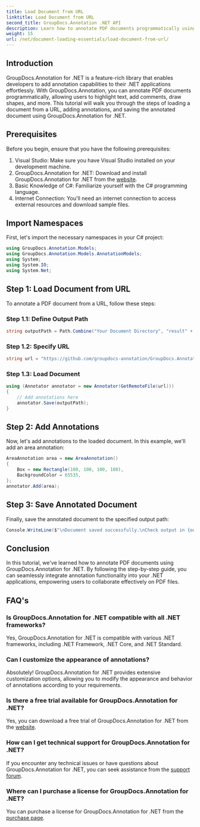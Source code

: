 ```yaml
---
title: Load Document from URL
linktitle: Load Document from URL
second_title: GroupDocs.Annotation .NET API
description: Learn how to annotate PDF documents programmatically using GroupDocs.Annotation for .NET. Step-by-step tutorial with code examples.
weight: 15
url: /net/document-loading-essentials/load-document-from-url/
---
```

## Introduction
GroupDocs.Annotation for .NET is a feature-rich library that enables developers to add annotation capabilities to their .NET applications effortlessly. With GroupDocs.Annotation, you can annotate PDF documents programmatically, allowing users to highlight text, add comments, draw shapes, and more. This tutorial will walk you through the steps of loading a document from a URL, adding annotations, and saving the annotated document using GroupDocs.Annotation for .NET.
## Prerequisites
Before you begin, ensure that you have the following prerequisites:
1. Visual Studio: Make sure you have Visual Studio installed on your development machine.
2. GroupDocs.Annotation for .NET: Download and install GroupDocs.Annotation for .NET from the [website](https://releases.groupdocs.com/annotation/net/).
3. Basic Knowledge of C#: Familiarize yourself with the C# programming language.
4. Internet Connection: You'll need an internet connection to access external resources and download sample files.

## Import Namespaces
First, let's import the necessary namespaces in your C# project:
```csharp
using GroupDocs.Annotation.Models;
using GroupDocs.Annotation.Models.AnnotationModels;
using System;
using System.IO;
using System.Net;
```
## Step 1: Load Document from URL
To annotate a PDF document from a URL, follow these steps:
### Step 1.1: Define Output Path
```csharp
string outputPath = Path.Combine("Your Document Directory", "result" + Path.GetExtension("input.pdf"));
```
### Step 1.2: Specify URL
```csharp
string url = "https://github.com/groupdocs-annotation/GroupDocs.Annotation-for-.NET/blob/master/Examples/Resources/SampleFiles/input.pdf?raw=true";
```
### Step 1.3: Load Document
```csharp
using (Annotator annotator = new Annotator(GetRemoteFile(url)))
{
    // Add annotations here
    annotator.Save(outputPath);
}
```
## Step 2: Add Annotations
Now, let's add annotations to the loaded document. In this example, we'll add an area annotation:
```csharp
AreaAnnotation area = new AreaAnnotation()
{
    Box = new Rectangle(100, 100, 100, 100),
    BackgroundColor = 65535,
};
annotator.Add(area);
```
## Step 3: Save Annotated Document
Finally, save the annotated document to the specified output path:
```csharp
Console.WriteLine($"\nDocument saved successfully.\nCheck output in {outputPath}.");
```

## Conclusion
In this tutorial, we've learned how to annotate PDF documents using GroupDocs.Annotation for .NET. By following the step-by-step guide, you can seamlessly integrate annotation functionality into your .NET applications, empowering users to collaborate effectively on PDF files.

## FAQ's
### Is GroupDocs.Annotation for .NET compatible with all .NET frameworks?
Yes, GroupDocs.Annotation for .NET is compatible with various .NET frameworks, including .NET Framework, .NET Core, and .NET Standard.
### Can I customize the appearance of annotations?
Absolutely! GroupDocs.Annotation for .NET provides extensive customization options, allowing you to modify the appearance and behavior of annotations according to your requirements.
### Is there a free trial available for GroupDocs.Annotation for .NET?
Yes, you can download a free trial of GroupDocs.Annotation for .NET from the [website](https://releases.groupdocs.com/).
### How can I get technical support for GroupDocs.Annotation for .NET?
If you encounter any technical issues or have questions about GroupDocs.Annotation for .NET, you can seek assistance from the [support forum](https://forum.groupdocs.com/c/annotation/10).
### Where can I purchase a license for GroupDocs.Annotation for .NET?
You can purchase a license for GroupDocs.Annotation for .NET from the [purchase page](https://purchase.groupdocs.com/buy).
